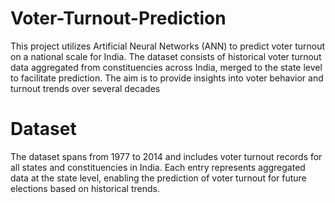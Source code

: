 # Voter-Turnout-Prediction
This project utilizes Artificial Neural Networks (ANN) to predict voter turnout on a national scale for India. The dataset consists of historical voter turnout data aggregated from constituencies across India, merged to the state level to facilitate prediction. The aim is to provide insights into voter behavior and turnout trends over several decades
# Dataset
The dataset spans from 1977 to 2014 and includes voter turnout records for all states and constituencies in India. Each entry represents aggregated data at the state level, enabling the prediction of voter turnout for future elections based on historical trends.

